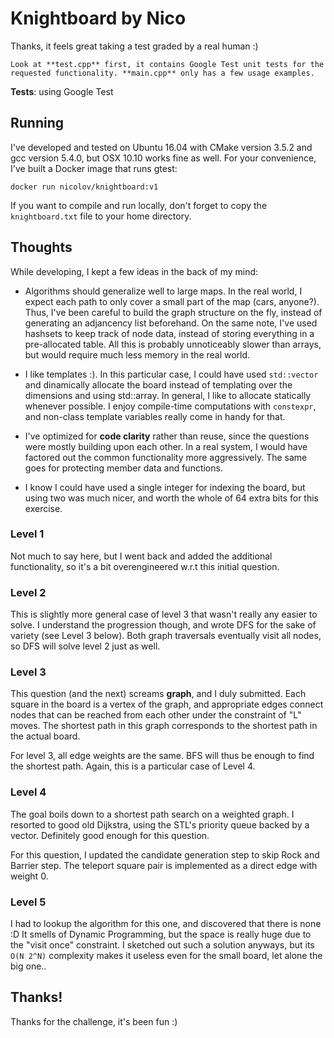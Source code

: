 # Knightboard by Nico

Thanks, it feels great taking a test graded by a real human :)

```
Look at **test.cpp** first, it contains Google Test unit tests for the requested functionality. **main.cpp** only has a few usage examples.
```

**Tests**: using Google Test

## Running

I've developed and tested on Ubuntu 16.04 with CMake version 3.5.2 and gcc version 5.4.0, but OSX 10.10 works fine as well. For your convenience, I've built a Docker image that runs gtest:

```
docker run nicolov/knightboard:v1
```

If you want to compile and run locally, don't forget to copy the `knightboard.txt` file to your home directory.

## Thoughts

While developing, I kept a few ideas in the back of my mind:

- Algorithms should generalize well to large maps. In the real world, I expect each path to only cover a small part of the map (cars, anyone?). Thus, I've been careful to build the graph structure on the fly, instead of generating an adjancency list beforehand. On the same note, I've used hashsets to keep track of node data, instead of storing everything in a pre-allocated table. All this is probably unnoticeably slower than arrays, but would require much less memory in the real world.

- I like templates :). In this particular case, I could have used `std::vector` and dinamically allocate the board instead of templating over the dimensions and using std::array. In general, I like to allocate statically whenever possible. I enjoy compile-time computations with `constexpr`, and non-class template variables really come in handy for that.

- I've optimized for **code clarity** rather than reuse, since the questions were mostly building upon each other. In a real system, I would have factored out the common functionality more aggressively. The same goes for protecting member data and functions.

- I know I could have used a single integer for indexing the board, but using two was much nicer, and worth the whole of 64 extra bits for this exercise.

### Level 1

Not much to say here, but I went back and added the additional functionality, so it's a bit overengineered w.r.t this initial question.

### Level 2

This is slightly more general case of level 3 that wasn't really any easier to solve. I understand the progression though, and wrote DFS for the sake of variety (see Level 3 below). Both graph traversals eventually visit all nodes, so DFS will solve level 2 just as well.

### Level 3

This question (and the next) screams **graph**, and I duly submitted. Each square in the board is a vertex of the graph, and appropriate edges connect nodes that can be reached from each other under the constraint of "L" moves. The shortest path in this graph corresponds to the shortest path in the actual board.

For level 3, all edge weights are the same. BFS will thus be enough to find the shortest path. Again, this is a particular case of Level 4.

### Level 4

The goal boils down to a shortest path search on a weighted graph. I resorted to good old Dijkstra, using the STL's priority queue backed by a vector. Definitely good enough for this question.

For this question, I updated the candidate generation step to skip Rock and Barrier step. The teleport square pair is implemented as a direct edge with weight 0.

### Level 5

I had to lookup the algorithm for this one, and discovered that there is none :D It smells of Dynamic Programming, but the space is really huge due to the "visit once" constraint. I sketched out such a solution anyways, but its `O(N 2^N)` complexity makes it useless even for the small board, let alone the big one..

## Thanks!

Thanks for the challenge, it's been fun :) 
